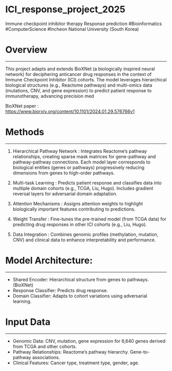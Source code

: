 # ICI_response_project_2025
Immune checkpoint inhibitor therapy Response prediction #Bioinformatics #ComputerScience #Incheon National University (South Korea) 

# Overview
--- 
This project adapts and extends BioXNet (a biologically inspired neural network) for deciphering anticancer drug responses in the context of Immune Checkpoint Inhibitor (ICI) cohorts. The model leverages hierarchical biological structures (e.g., Reactome pathways) and multi-omics data (mutations, CNV, and gene expression) to predict patient response to immunotherapy, advancing precision med

BioXNet paper : https://www.biorxiv.org/content/10.1101/2024.01.29.576766v1

# Methods
--- 
1. Hierarchical Pathway Network :
Integrates Reactome’s pathway relationships, creating sparse mask matrices for gene-pathway and pathway-pathway connections.
Each model layer corresponds to biological entities (genes or pathways) progressively reducing dimensions from genes to high-order pathways.

2. Multi-task Learning :
Predicts patient response and classifies data into multiple domain cohorts (e.g., TCGA, Liu, Hugo).
Includes gradient reversal layers for adversarial domain adaptation.

3. Attention Mechanisms :
Assigns attention weights to highlight biologically important features contributing to predictions.

4. Weight Transfer :
Fine-tunes the pre-trained model (from TCGA data) for predicting drug responses in other ICI cohorts (e.g., Liu, Hugo).

5. Data Integration :
Combines genomic profiles (methylation, mutation, CNV) and clinical data to enhance interpretability and performance.

# Model Architecture:
---
+ Shared Encoder: Hierarchical structure from genes to pathways.(BioXNet)
+ Response Classifier: Predicts drug response.
+ Domain Classifier: Adapts to cohort variations using adversarial learning.

# Input Data
---
+ Genomic Data: CNV, mutation, gene expression for 6,640 genes derived from TCGA and other cohorts.
+ Pathway Relationships: Reactome’s pathway hierarchy. Gene-to-pathway associations.
+ Clinical Features: Cancer type, treatment type, gender, age.






